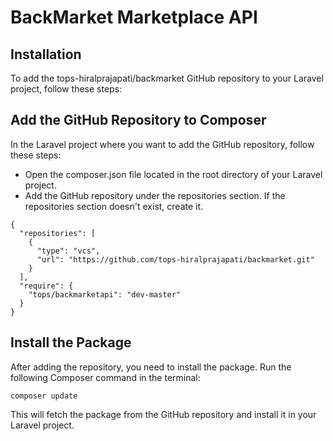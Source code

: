 # BackMarket Marketplace API



## Installation

To add the tops-hiralprajapati/backmarket GitHub repository to your Laravel project, follow these steps:

## Add the GitHub Repository to Composer
In the Laravel project where you want to add the GitHub repository, follow these steps:

- Open the composer.json file located in the root directory of your Laravel project.
- Add the GitHub repository under the repositories section. If the repositories section doesn't exist, create it.
```
{
  "repositories": [
    {
      "type": "vcs",
      "url": "https://github.com/tops-hiralprajapati/backmarket.git"
    }
  ],
  "require": {
    "tops/backmarketapi": "dev-master"
  }
}
```
##  Install the Package
After adding the repository, you need to install the package. Run the following Composer command in the terminal:
```
composer update
```
This will fetch the package from the GitHub repository and install it in your Laravel project.

